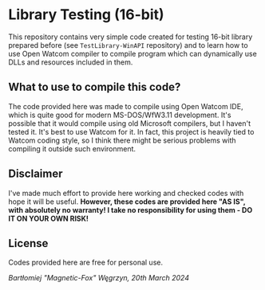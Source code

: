 # Library Testing (16-bit)

This repository contains very simple code created for testing 16-bit library prepared before (see `TestLibrary-WinAPI` repository) and to learn how to use Open Watcom compiler to compile program which can dynamically use DLLs and resources included in them.

## What to use to compile this code?

The code provided here was made to compile using Open Watcom IDE, which is quite good for modern MS-DOS/WfW3.11 development.
It's possible that it would compile using old Microsoft compilers, but I haven't tested it. It's best to use Watcom for it.
In fact, this project is heavily tied to Watcom coding style, so I think there might be serious problems with compiling it outside such environment.

## Disclaimer

I've made much effort to provide here working and checked codes with hope it will be useful.
**However, these codes are provided here "AS IS", with absolutely no warranty! I take no responsibility for using them - DO IT ON YOUR OWN RISK!**

## License

Codes provided here are free for personal use.

*Bartłomiej "Magnetic-Fox" Węgrzyn,
20th March 2024*